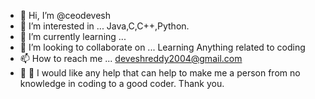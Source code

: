 - 👋 Hi, I’m @ceodevesh
- 👀 I’m interested in ... Java,C,C++,Python. 
- 🌱 I’m currently learning ...
- 💞️ I’m looking to collaborate on ... Learning Anything related to coding 
- 📫 How to reach me ... deveshreddy2004@gmail.com
- 🙏 🤝  I would like any help that can help to make me a person from no knowledge in coding to a good coder. Thank you.
<!---
ceodevesh/ceodevesh is a ✨ special ✨ repository because its `README.md` (this file) appears on your GitHub profile.
You can click the Preview link to take a look at your changes.
--->
